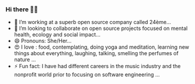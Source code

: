 ### Hi there 👋🏿

- 🔭 I’m working at a superb open source company called 24ème...
- 👯 I’m looking to collaborate on open source projects focused on mental health, ecology and social impact...
- 😄 Pronouns: She/Her...
- 😍 I love : food, contemplating, doing yoga and meditation, learning new things about everything, laughing, talking, smelling the perfumes of nature ...
- ⚡ Fun fact: I have had different careers in the music industry and the nonprofit world prior to focusing on software engineering ...
